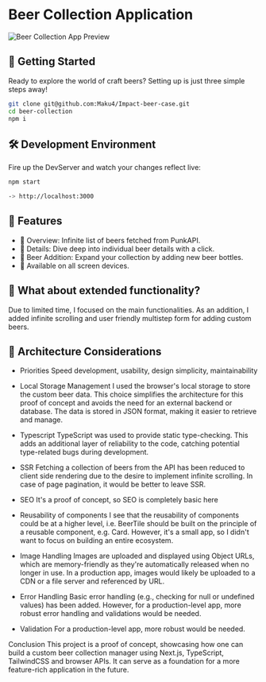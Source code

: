 # Beer Collection Application

![Beer Collection App Preview](./public/beer-collection-preview.png)

## 🚀 Getting Started

Ready to explore the world of craft beers? Setting up is just three simple steps away!

```sh
git clone git@github.com:Maku4/Impact-beer-case.git
cd beer-collection
npm i
```

## 🛠 Development Environment

Fire up the DevServer and watch your changes reflect live:

```sh
npm start

-> http://localhost:3000
```

## 💬 Features

- 🎯 Overview: Infinite list of beers fetched from PunkAPI.
- 🎯 Details: Dive deep into individual beer details with a click.
- 🎯 Beer Addition: Expand your collection by adding new beer bottles.
- 🎯 Available on all screen devices.

## 🎨 What about extended functionality?
Due to limited time, I focused on the main functionalities. As an addition, I added infinite scrolling and user friendly multistep form for adding custom beers.

## 📝 Architecture Considerations

- Priorities
Speed development, usability, design simplicity, maintainability

- Local Storage Management
I used the browser's local storage to store the custom beer data. This choice simplifies the architecture for this proof of concept and avoids the need for an external backend or database. The data is stored in JSON format, making it easier to retrieve and manage.

- Typescript
TypeScript was used to provide static type-checking. This adds an additional layer of reliability to the code, catching potential type-related bugs during development.

- SSR
Fetching a collection of beers from the API has been reduced to client side rendering due to the desire to implement infinite scrolling. In case of page pagination, it would be better to leave SSR.

- SEO
It's a proof of concept, so SEO is completely basic here

- Reusability of components
I see that the reusability of components could be at a higher level, i.e. BeerTile should be built on the principle of a reusable component, e.g. Card. However, it's a small app, so I didn't want to focus on building an entire ecosystem.

- Image Handling
Images are uploaded and displayed using Object URLs, which are memory-friendly as they're automatically released when no longer in use. In a production app, images would likely be uploaded to a CDN or a file server and referenced by URL.

- Error Handling
Basic error handling (e.g., checking for null or undefined values) has been added. However, for a production-level app, more robust error handling and validations would be needed.

- Validation
For a production-level app, more robust would be needed.

Conclusion
This project is a proof of concept, showcasing how one can build a custom beer collection manager using Next.js, TypeScript, TailwindCSS and browser APIs. It can serve as a foundation for a more feature-rich application in the future.